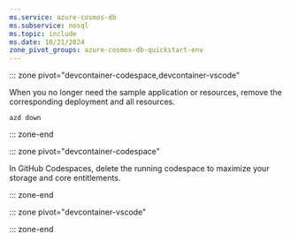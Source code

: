 ```yaml
---
ms.service: azure-cosmos-db
ms.subservice: nosql
ms.topic: include
ms.date: 10/21/2024
zone_pivot_groups: azure-cosmos-db-quickstart-env
---
```


::: zone pivot="devcontainer-codespace,devcontainer-vscode"

When you no longer need the sample application or resources, remove the corresponding deployment and all resources.

```azurecli
azd down
```

::: zone-end

::: zone pivot="devcontainer-codespace"

In GitHub Codespaces, delete the running codespace to maximize your storage and core entitlements.

::: zone-end

::: zone pivot="devcontainer-vscode"

::: zone-end
